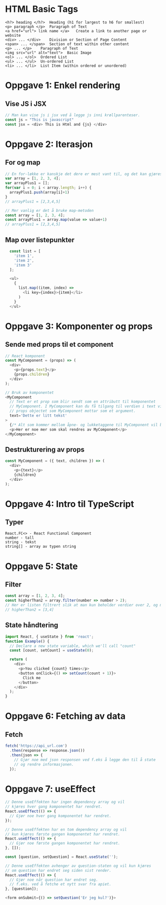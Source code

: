 # HTML Basic Tags

```
<h?> heading </h?>	Heading (h1 for largest to h6 for smallest)
<p> paragraph </p>	Paragraph of Text
<a href="url"> link name </a>	Create a link to another page or website
<div> ... </div>	Division or Section of Page Content
<span> ... </span>	Section of text within other content
<p> ... </p>	Paragraph of Text
<img src="url" alt="text">	Basic Image
<ol> ... </ol>	Ordered List
<ul> ... </ul>	Un-ordered List
<li> ... </li>	List Item (within ordered or unordered)
```

# Oppgave 1: Enkel rendering

## Vise JS i JSX
```javascript
// Man kan vise js i jsx ved å legge js inni krøllparenteser.
const js = "This is javascript"
const jsx = <div> This is Html and {js} </div>
```

# Oppgave 2: Iterasjon

## For og map
```javascript
// En for-løkke er kanskje det dere er mest vant til, og det kan gjøres slik i JS:
var array = [1, 2, 3, 4];
var arrayPlus1 = [];
for(var i = 0; i < array.length; i++) {
  arrayPlus1.push(array[i]+1)
}
// arrayPlus1 = [2,3,4,5]

// Mer vanlig er det å bruke map-metoden
const array = [1, 2, 3, 4];
const arrayPlus1 = array.map(value => value+1)
// arrayPlus1 = [2,3,4,5]
```

## Map over listepunkter
```javascript
  const list = [
    'item 1',
    'item 2',
    'item 3'
  ];

  <ul>
    {
      list.map((item, index) =>
        <li key={index}>{item}</li>
      )
    }
  </ul>
```

# Oppgave 3: Komponenter og props

## Sende med props til et component

```javascript
// React komponent
const MyComponent = (props) => (
  <div>
    <p>{props.text}</p>
    {props.children}
  </div>
);

// Bruk av komponentet
<MyComponent
  // Text er et prop som blir sendt som en attributt til komponentet
  // MyComponent. I MyComponent kan du få tilgang til verdien i text via
  // props objectet som MyComponent mottar som et argument.
  text='Dette er litt tekst'
>
  {/* Alt som kommer mellom åpne- og lukketaggene til MyComponent vil bli samlet i et prop som heter children. Du får tilgang til proppet children på samme måte som andre props du sender til MyComponent. */}
  <p>Her er noe mer som skal rendres av MyComponent</p>
</MyComponent>
```

## Destrukturering av props

```javascript
const MyComponent = ({ text, children }) => (
  <div>
    <p>{text}</p>
    {children}
  </div>
);
```
# Oppgave 4: Intro til TypeScript

## Typer
```
React.FC<> - React Functional Component
number - tall
string - tekst
string[] - array av typen string
```

# Oppgave 5: State

## Filter
```javascript
const array = [1, 2, 3, 4];
const higherThan2 = array.filter(number => number > 2);
// Her er listen filtrert slik at man kun beholder verdier over 2, og man ender opp med følgende liste:
// higherThan2 = [3,4]
```

## State håndtering

```javascript
import React, { useState } from 'react';
function Example() {
  // Declare a new state variable, which we'll call "count"
  const [count, setCount] = useState(0);

  return (
    <div>
      <p>You clicked {count} times</p>
      <button onClick={() => setCount(count + 1)}>
        Click me
      </button>
    </div>
  );
}
```

# Oppgave 6: Fetching av data

## Fetch
```javascript
fetch('https://api_url.com')
  .then(response => response.json())
  .then(json => {
    // Gjør noe med json responsen ved f.eks å legge den til å state
    // og rendre informasjonen.
  });
```

# Oppgave 7: useEffect
```javascript
// Denne useEffekten har ingen dependency array og vil
// kjøres hver gang komponentet har rendret.
React.useEffect(() => {
  // Gjør noe hver gang komponentet har rendret.
});
```

```javascript
// Denne useEffekten har en tom dependency array og vil
// kun kjøres første gangen komponentet har rendret.
React.useEffect(() => {
  // Gjør noe første gangen komponentet har rendret.
}, []);
```

```javascript
const [question, setQuestion] = React.useState('');

// Denne useEffekten avhenger av question-staten og vil kun kjøres
// om question har endret seg siden sist render.
React.useEffect(() => {
  // Gjør noe når question har endret seg.
  // f.eks. ved å fetche et nytt svar fra apiet.
}, [question]);

<form onSubmit={() => setQuestion('Er jeg kul?')}>
```
